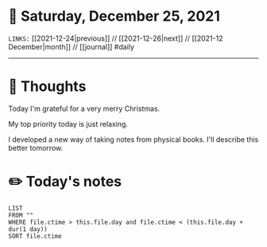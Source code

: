 # 📅 Saturday, December 25, 2021
`LINKS:` [[2021-12-24|previous]] // [[2021-12-26|next]] // [[2021-12 December|month]] // [[journal]] 
#daily

---
# 💭 Thoughts
Today I'm grateful for a very merry Christmas. 

My top priority today is just relaxing. 

I developed a new way of taking notes from physical books. I'll describe this better tomorrow. 

# ✏️ Today's notes
```dataview
LIST 
FROM ""
WHERE file.ctime > this.file.day and file.ctime < (this.file.day + dur(1 day))
SORT file.ctime
```

